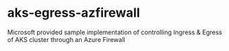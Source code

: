 # aks-egress-azfirewall
Microsoft provided sample implementation of controlling Ingress &amp; Egress of AKS cluster through an Azure Firewall
